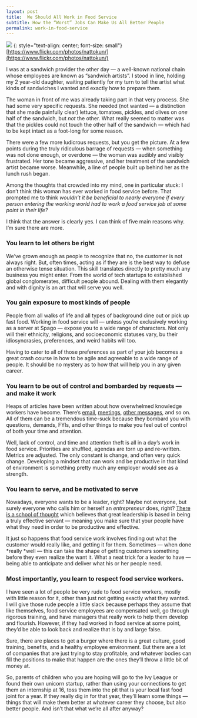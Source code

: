 ```yaml
---
layout: post
title:  We Should All Work in Food Service
subtitle: How the “Worst” Jobs Can Make Us All Better People
permalink: work-in-food-service
---
```


![](https://cdn-images-1.medium.com/max/800/1*1rWTZ9OaAWxcm25cokBGqA.jpeg)
{: style="text-align: center; font-size: small"}
[https://www.flickr.com/photos/nattokun/](https://www.flickr.com/photos/nattokun/)


I was at a sandwich provider the other day — a well-known national chain whose
employees are known as “sandwich artists”. I stood in line, holding my 2
year-old daughter, waiting patiently for my turn to tell the artist what kinds
of sandwiches I wanted and exactly how to prepare them.

The woman in front of me was already taking part in that very process. She had
some very specific requests. She needed (not wanted — a distinction that she
made painfully clear) lettuce, tomatoes, pickles, and olives on *one* half of
the sandwich, but *not* the other. What really seemed to matter was that the
pickles could not touch the other half of the sandwich — which had to be kept
intact as a foot-long for some reason.

There were a few more ludicrous requests, but you get the picture. At a few
points during the truly ridiculous barrage of requests — when something was not
done enough, or overdone — the woman was audibly and visibly frustrated. Her
tone became aggressive, and her treatment of the sandwich artist became worse.
Meanwhile, a line of people built up behind her as the lunch rush began.

Among the thoughts that crowded into my mind, one in particular stuck: I don’t
think this woman has ever worked in food service before. That prompted me to
think *wouldn’t it be beneficial to nearly everyone if every person entering the
working world had to work a food service job at some point in their life?*

I think that the answer is clearly yes. I can think of five main reasons why.
I’m sure there are more.

### You learn to let others be right

We’ve grown enough as people to recognize that no, the customer is not always
right. But, often times, acting as if they are is the best way to defuse an
otherwise tense situation. This skill translates directly to pretty much any
business you might enter. From the world of tech startups to established global
conglomerates, difficult people abound. Dealing with them elegantly and with
dignity is an art that will serve you well.

### You gain exposure to most kinds of people

People from all walks of life and all types of background dine out or pick up
fast food. Working in food service will — unless you’re exclusively working as a
server at Spago — expose you to a wide range of characters. Not only will their
ethnicity, religions, and socioeconomic statuses vary, bu their idiosyncrasies,
preferences, and weird habits will too.

Having to cater to all of those preferences as part of your job becomes a great
crash course in how to be agile and agreeable to a wide range of people. It
should be no mystery as to how that will help you in any given career.

### You learn to be out of control and bombarded by requests — and make it work

Heaps of articles have been written about how overwhelmed knowledge workers have
become. There’s
[email](https://blog.sanebox.com/2016/02/18/email-overload-research-statistics-sanebox/),
[meetings](http://www.inc.com/jason-fried/excerpt-easy-on-the-mms.html), [other
messages](https://blog.skcript.com/too-many-people-are-talking-1d5d7da8664c#.nwcs0qts6),
and so on. All of them can be a tremendous time-suck because they bombard you
with questions, demands, FYIs, and other things to make you feel out of control
of both your time and attention.

Well, lack of control, and time and attention theft is all in a day’s work in
food service. Priorities are shuffled, agendas are torn up and re-written.
Metrics are adjusted. The only constant is change, and often very quick change.
Developing a mindset that can work and be productive in that kind of environment
is something pretty much any employer would see as a strength.

### You learn to serve, and be motivated to serve

Nowadays, everyone wants to be a leader, right? Maybe not everyone, but surely
everyone who calls him or herself an *entrepreneur* does, right? [There is a
school of
thought](https://www.mindtools.com/pages/article/servant-leadership.htm) which
believes that great leadership is based in being a truly effective servant —
meaning you make sure that your people have what they need in order to be
productive and effective.

It just so happens that food service work involves finding out what the customer
would really like, and getting it for them. Sometimes — when done *really *well
— this can take the shape of getting customers something before they even
realize the want it. What a neat trick for a leader to have — being able to
anticipate and deliver what his or her people need.

### Most importantly, you learn to respect food service workers.

I have seen a lot of people be very rude to food service workers, mostly with
little reason for it, other than just not getting exactly what they wanted. I
will give those rude people a little slack because perhaps they assume that like
themselves, food service employees are compensated well, go through rigorous
training, and have managers that really work to help them develop and flourish.
However, if they had worked in food service at some point, they’d be able to
look back and realize that is by and large false.

Sure, there are places to get a burger where there is a great culture, good
training, benefits, and a healthy employee environment. But there are a lot of
companies that are just trying to stay profitable, and whatever bodies can fill
the positions to make that happen are the ones they’ll throw a little bit of
money at.

So, parents of children who you are hoping will go to the Ivy League or found
their own unicorn startup, rather than using your connections to get them an
internship at 16, toss them into the pit that is your local fast food joint for
a year. If they really dig in for that year, they’ll learn some things — things
that will make them better at whatever career they choose, but also better
people. And isn’t that what we’re all after anyway?
